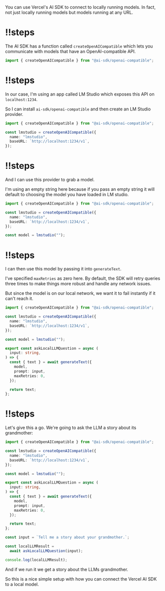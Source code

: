 You can use Vercel's AI SDK to connect to locally running models. In fact, not just locally running models but models running at any URL.

<Scrollycoding>

# !!steps

The AI SDK has a function called `createOpenAICompatible` which lets you communicate with models that have an OpenAI-compatible API.

```ts ! example.ts
import { createOpenAICompatible } from "@ai-sdk/openai-compatible";
```

# !!steps

In our case, I'm using an app called LM Studio which exposes this API on `localhost:1234`.

So I can install `ai-sdk/openai-compatible` and then create an LM Studio provider.

```ts ! example.ts
import { createOpenAICompatible } from "@ai-sdk/openai-compatible";

const lmstudio = createOpenAICompatible({
  name: "lmstudio",
  baseURL: `http://localhost:1234/v1`,
});
```

# !!steps

And I can use this provider to grab a model.

I'm using an empty string here because if you pass an empty string it will default to choosing the model you have loaded in LM studio.

```ts ! example.ts
import { createOpenAICompatible } from "@ai-sdk/openai-compatible";

const lmstudio = createOpenAICompatible({
  name: "lmstudio",
  baseURL: `http://localhost:1234/v1`,
});

const model = lmstudio("");
```

# !!steps

I can then use this model by passing it into `generateText`.

I've specified `maxRetries` as zero here. By default, the SDK will retry queries three times to make things more robust and handle any network issues.

But since the model is on our local network, we want it to fail instantly if it can't reach it.

```ts ! example.ts
import { createOpenAICompatible } from "@ai-sdk/openai-compatible";

const lmstudio = createOpenAICompatible({
  name: "lmstudio",
  baseURL: `http://localhost:1234/v1`,
});

const model = lmstudio("");

export const askLocalLLMQuestion = async (
  input: string,
) => {
  const { text } = await generateText({
    model,
    prompt: input,
    maxRetries: 0,
  });

  return text;
};
```

# !!steps

Let's give this a go. We're going to ask the LLM a story about its grandmother:

```ts ! example.ts
import { createOpenAICompatible } from "@ai-sdk/openai-compatible";

const lmstudio = createOpenAICompatible({
  name: "lmstudio",
  baseURL: `http://localhost:1234/v1`,
});

const model = lmstudio("");

export const askLocalLLMQuestion = async (
  input: string,
) => {
  const { text } = await generateText({
    model,
    prompt: input,
    maxRetries: 0,
  });

  return text;
};

const input = `Tell me a story about your grandmother.`;

const localLLMResult =
  await askLocalLLMQuestion(input);

console.log(localLLMResult);
```

And if we run it we get a story about the LLMs grandmother.

</Scrollycoding>

So this is a nice simple setup with how you can connect the Vercel AI SDK to a local model.
